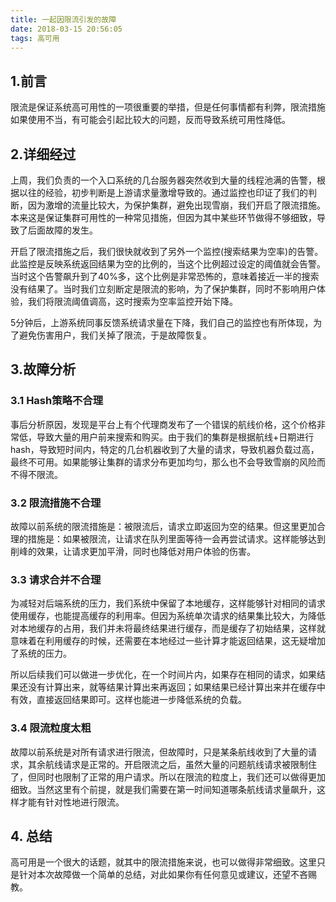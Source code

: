 ```yaml
---
title: 一起因限流引发的故障
date: 2018-03-15 20:56:05
tags: 高可用
---
```


## 1.前言 ##
限流是保证系统高可用性的一项很重要的举措，但是任何事情都有利弊，限流措施如果使用不当，有可能会引起比较大的问题，反而导致系统可用性降低。

## 2.详细经过 ##

上周，我们负责的一个入口系统的几台服务器突然收到大量的线程池满的告警，根据以往的经验，初步判断是上游请求量激增导致的。通过监控也印证了我们的判断，因为激增的流量比较大，为保护集群，避免出现雪崩，我们开启了限流措施。本来这是保证集群可用性的一种常见措施，但因为其中某些环节做得不够细致，导致了后面故障的发生。

开启了限流措施之后，我们很快就收到了另外一个监控(搜索结果为空率)的告警。此监控是反映系统返回结果为空的比例的，当这个比例超过设定的阈值就会告警。当时这个告警飙升到了40%多，这个比例是非常恐怖的，意味着接近一半的搜索没有结果了。当时我们立刻断定是限流的影响，为了保护集群，同时不影响用户体验，我们将限流阈值调高，这时搜索为空率监控开始下降。

5分钟后，上游系统同事反馈系统请求量在下降，我们自己的监控也有所体现，为了避免伤害用户，我们关掉了限流，于是故障恢复。

## 3.故障分析 ##

### 3.1 Hash策略不合理 ###
事后分析原因，发现是平台上有个代理商发布了一个错误的航线价格，这个价格非常低，导致大量的用户前来搜索和购买。由于我们的集群是根据航线+日期进行hash，导致短时间内，特定的几台机器收到了大量的请求，导致机器负载过高，最终不可用。如果能够让集群的请求分布更加均匀，那么也不会导致雪崩的风险而不得不限流。

### 3.2 限流措施不合理 ###
故障以前系统的限流措施是：被限流后，请求立即返回为空的结果。但这里更加合理的措施是：如果被限流，让请求在队列里面等待一会再尝试请求。这样能够达到削峰的效果，让请求更加平滑，同时也降低对用户体验的伤害。

### 3.3 请求合并不合理 ###
为减轻对后端系统的压力，我们系统中保留了本地缓存，这样能够针对相同的请求使用缓存，也能提高缓存的利用率。但因为系统单次请求的结果集比较大，为降低对本地缓存的占用，我们并未将最终结果进行缓存，而是缓存了初始结果，这样就意味着在利用缓存的时候，还需要在本地经过一些计算才能返回结果，这无疑增加了系统的压力。

所以后续我们可以做进一步优化，在一个时间片内，如果存在相同的请求，如果结果还没有计算出来，就等结果计算出来再返回；如果结果已经计算出来并在缓存中有效，直接返回结果即可。这样也能进一步降低系统的负载。

### 3.4 限流粒度太粗 ###
故障以前系统是对所有请求进行限流，但故障时，只是某条航线收到了大量的请求，其余航线请求是正常的。开启限流之后，虽然大量的问题航线请求被限制住了，但同时也限制了正常的用户请求。所以在限流的粒度上，我们还可以做得更加细致。当然这里有个前提，就是我们需要在第一时间知道哪条航线请求量飙升，这样才能有针对性地进行限流。

## 4. 总结 ##
高可用是一个很大的话题，就其中的限流措施来说，也可以做得非常细致。这里只是针对本次故障做一个简单的总结，对此如果你有任何意见或建议，还望不吝赐教。
